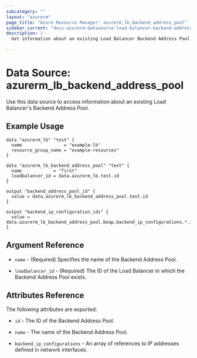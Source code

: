 ```yaml
---
subcategory: ""
layout: "azurerm"
page_title: "Azure Resource Manager: azurerm_lb_backend_address_pool"
sidebar_current: "docs-azurerm-datasource-load-balancer-backend-address-pool"
description: |-
  Get information about an existing Load Balancer Backend Address Pool

---
```


# Data Source: azurerm_lb_backend_address_pool

Use this data source to access information about an existing Load Balancer's Backend Address Pool.

## Example Usage

```hcl
data "azurerm_lb" "test" {
  name                = "example-lb"
  resource_group_name = "example-resources"
}

data "azurerm_lb_backend_address_pool" "test" {
  name            = "first"
  loadbalancer_id = data.azurerm_lb.test.id
}

output "backend_address_pool_id" {
  value = data.azurerm_lb_backend_address_pool.test.id
}

output "backend_ip_configuration_ids" {
  value = data.azurerm_lb_backend_address_pool.beap.backend_ip_configurations.*.id
}
```

## Argument Reference

* `name` - (Required) Specifies the name of the Backend Address Pool.

* `loadbalancer_id` - (Required) The ID of the Load Balancer in which the Backend Address Pool exists.

## Attributes Reference

The following attributes are exported:

* `id` - The ID of the Backend Address Pool.

* `name` - The name of the Backend Address Pool.
 
* `backend_ip_configurations` - An array of references to IP addresses defined in network interfaces.
